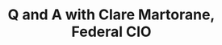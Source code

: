 ---
title: Q and A  with Clare Martorane, Federal CIO
src: "https://player.vimeo.com/video/544602458?title=0&byline=0&portrait=0"
---